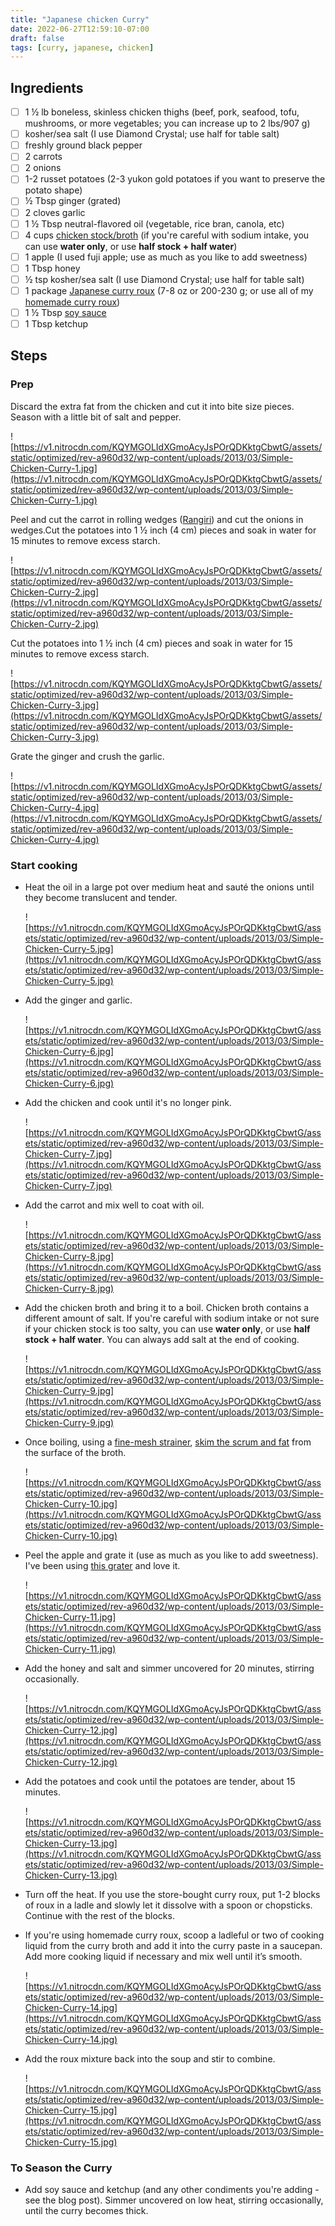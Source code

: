 ```yaml
---
title: "Japanese chicken Curry"
date: 2022-06-27T12:59:10-07:00
draft: false
tags: [curry, japanese, chicken]
---
```


## Ingredients

- [ ]  1 ½ lb boneless, skinless chicken thighs (beef, pork, seafood, tofu, mushrooms, or more vegetables; you can increase up to 2 lbs/907 g)
- [ ]  kosher/sea salt (I use Diamond Crystal; use half for table salt)
- [ ]  freshly ground black pepper
- [ ]  2 carrots
- [ ]  2 onions
- [ ]  1-2 russet potatoes (2-3 yukon gold potatoes if you want to preserve the potato shape)
- [ ]  ½ Tbsp ginger (grated)
- [ ]  2 cloves garlic
- [ ]  1 ½ Tbsp neutral-flavored oil (vegetable, rice bran, canola, etc)
- [ ]  4 cups [chicken stock/broth](https://www.justonecookbook.com/homemade-chicken-stock/)  (if you're careful with sodium intake, you can use **water only**, or use **half stock + half water**)
- [ ]  1 apple (I used fuji apple; use as much as you like to add sweetness)
- [ ]  1 Tbsp honey
- [ ]  ½ tsp kosher/sea salt (I use Diamond Crystal; use half for table salt)
- [ ]  1 package [Japanese curry roux](https://www.justonecookbook.com/japanese-curry-sauce-mix-roux/) (7-8 oz or 200-230 g; or use all of my [homemade curry roux](https://www.justonecookbook.com/how-to-make-curry-roux/))
- [ ]  1 ½ Tbsp [soy sauce](https://www.justonecookbook.com/soy-sauce/)
- [ ]  1 Tbsp ketchup

## Steps

### Prep

Discard the extra fat from the chicken and cut it into bite size pieces. Season with a little bit of salt and pepper.

![https://v1.nitrocdn.com/KQYMGOLIdXGmoAcyJsPOrQDKktgCbwtG/assets/static/optimized/rev-a960d32/wp-content/uploads/2013/03/Simple-Chicken-Curry-1.jpg](https://v1.nitrocdn.com/KQYMGOLIdXGmoAcyJsPOrQDKktgCbwtG/assets/static/optimized/rev-a960d32/wp-content/uploads/2013/03/Simple-Chicken-Curry-1.jpg)

Peel and cut the carrot in rolling wedges ([Rangiri](https://www.justonecookbook.com/rangiri/)) and cut the onions in wedges.Cut the potatoes into 1 ½ inch (4 cm) pieces and soak in water for 15 minutes to remove excess starch.

![https://v1.nitrocdn.com/KQYMGOLIdXGmoAcyJsPOrQDKktgCbwtG/assets/static/optimized/rev-a960d32/wp-content/uploads/2013/03/Simple-Chicken-Curry-2.jpg](https://v1.nitrocdn.com/KQYMGOLIdXGmoAcyJsPOrQDKktgCbwtG/assets/static/optimized/rev-a960d32/wp-content/uploads/2013/03/Simple-Chicken-Curry-2.jpg)

Cut the potatoes into 1 ½ inch (4 cm) pieces and soak in water for 15 minutes to remove excess starch.

![https://v1.nitrocdn.com/KQYMGOLIdXGmoAcyJsPOrQDKktgCbwtG/assets/static/optimized/rev-a960d32/wp-content/uploads/2013/03/Simple-Chicken-Curry-3.jpg](https://v1.nitrocdn.com/KQYMGOLIdXGmoAcyJsPOrQDKktgCbwtG/assets/static/optimized/rev-a960d32/wp-content/uploads/2013/03/Simple-Chicken-Curry-3.jpg)

Grate the ginger and crush the garlic.

![https://v1.nitrocdn.com/KQYMGOLIdXGmoAcyJsPOrQDKktgCbwtG/assets/static/optimized/rev-a960d32/wp-content/uploads/2013/03/Simple-Chicken-Curry-4.jpg](https://v1.nitrocdn.com/KQYMGOLIdXGmoAcyJsPOrQDKktgCbwtG/assets/static/optimized/rev-a960d32/wp-content/uploads/2013/03/Simple-Chicken-Curry-4.jpg)

### Start cooking

- Heat the oil in a large pot over medium heat and sauté the onions until they become translucent and tender.
    
    ![https://v1.nitrocdn.com/KQYMGOLIdXGmoAcyJsPOrQDKktgCbwtG/assets/static/optimized/rev-a960d32/wp-content/uploads/2013/03/Simple-Chicken-Curry-5.jpg](https://v1.nitrocdn.com/KQYMGOLIdXGmoAcyJsPOrQDKktgCbwtG/assets/static/optimized/rev-a960d32/wp-content/uploads/2013/03/Simple-Chicken-Curry-5.jpg)
    
- Add the ginger and garlic.
    
    ![https://v1.nitrocdn.com/KQYMGOLIdXGmoAcyJsPOrQDKktgCbwtG/assets/static/optimized/rev-a960d32/wp-content/uploads/2013/03/Simple-Chicken-Curry-6.jpg](https://v1.nitrocdn.com/KQYMGOLIdXGmoAcyJsPOrQDKktgCbwtG/assets/static/optimized/rev-a960d32/wp-content/uploads/2013/03/Simple-Chicken-Curry-6.jpg)
    
- Add the chicken and cook until it's no longer pink.
    
    ![https://v1.nitrocdn.com/KQYMGOLIdXGmoAcyJsPOrQDKktgCbwtG/assets/static/optimized/rev-a960d32/wp-content/uploads/2013/03/Simple-Chicken-Curry-7.jpg](https://v1.nitrocdn.com/KQYMGOLIdXGmoAcyJsPOrQDKktgCbwtG/assets/static/optimized/rev-a960d32/wp-content/uploads/2013/03/Simple-Chicken-Curry-7.jpg)
    
- Add the carrot and mix well to coat with oil.
    
    ![https://v1.nitrocdn.com/KQYMGOLIdXGmoAcyJsPOrQDKktgCbwtG/assets/static/optimized/rev-a960d32/wp-content/uploads/2013/03/Simple-Chicken-Curry-8.jpg](https://v1.nitrocdn.com/KQYMGOLIdXGmoAcyJsPOrQDKktgCbwtG/assets/static/optimized/rev-a960d32/wp-content/uploads/2013/03/Simple-Chicken-Curry-8.jpg)
    
- Add the chicken broth and bring it to a boil. Chicken broth contains a
different amount of salt. If you're careful with sodium intake or not
sure if your chicken stock is too salty, you can use **water only**, or use **half stock + half water**. You can always add salt at the end of cooking.
    
    ![https://v1.nitrocdn.com/KQYMGOLIdXGmoAcyJsPOrQDKktgCbwtG/assets/static/optimized/rev-a960d32/wp-content/uploads/2013/03/Simple-Chicken-Curry-9.jpg](https://v1.nitrocdn.com/KQYMGOLIdXGmoAcyJsPOrQDKktgCbwtG/assets/static/optimized/rev-a960d32/wp-content/uploads/2013/03/Simple-Chicken-Curry-9.jpg)
    
- Once boiling, using a [fine-mesh strainer](https://amzn.to/2KxVavi), [skim the scrum and fat](https://www.justonecookbook.com/how-to-skim-off-the-scum-and-fat-from-soups-and-stocks/) from the surface of the broth.
    
    ![https://v1.nitrocdn.com/KQYMGOLIdXGmoAcyJsPOrQDKktgCbwtG/assets/static/optimized/rev-a960d32/wp-content/uploads/2013/03/Simple-Chicken-Curry-10.jpg](https://v1.nitrocdn.com/KQYMGOLIdXGmoAcyJsPOrQDKktgCbwtG/assets/static/optimized/rev-a960d32/wp-content/uploads/2013/03/Simple-Chicken-Curry-10.jpg)
    
- Peel the apple and grate it (use as much as you like to add sweetness). I've been using [this grater](https://amzn.to/3szp2se) and love it.
    
    ![https://v1.nitrocdn.com/KQYMGOLIdXGmoAcyJsPOrQDKktgCbwtG/assets/static/optimized/rev-a960d32/wp-content/uploads/2013/03/Simple-Chicken-Curry-11.jpg](https://v1.nitrocdn.com/KQYMGOLIdXGmoAcyJsPOrQDKktgCbwtG/assets/static/optimized/rev-a960d32/wp-content/uploads/2013/03/Simple-Chicken-Curry-11.jpg)
    
- Add the honey and salt and simmer uncovered for 20 minutes, stirring occasionally.
    
    ![https://v1.nitrocdn.com/KQYMGOLIdXGmoAcyJsPOrQDKktgCbwtG/assets/static/optimized/rev-a960d32/wp-content/uploads/2013/03/Simple-Chicken-Curry-12.jpg](https://v1.nitrocdn.com/KQYMGOLIdXGmoAcyJsPOrQDKktgCbwtG/assets/static/optimized/rev-a960d32/wp-content/uploads/2013/03/Simple-Chicken-Curry-12.jpg)
    
- Add the potatoes and cook until the potatoes are tender, about 15 minutes.
    
    ![https://v1.nitrocdn.com/KQYMGOLIdXGmoAcyJsPOrQDKktgCbwtG/assets/static/optimized/rev-a960d32/wp-content/uploads/2013/03/Simple-Chicken-Curry-13.jpg](https://v1.nitrocdn.com/KQYMGOLIdXGmoAcyJsPOrQDKktgCbwtG/assets/static/optimized/rev-a960d32/wp-content/uploads/2013/03/Simple-Chicken-Curry-13.jpg)
    

- Turn off the heat. If you use the store-bought curry roux, put 1-2 blocks of roux in a ladle and slowly let it dissolve with a spoon or chopsticks.
Continue with the rest of the blocks.
- If you're using homemade curry roux, scoop a ladleful or two of cooking
liquid from the curry broth and add it into the curry paste in a
saucepan. Add more cooking liquid if necessary and mix well until it’s
smooth.
    
    ![https://v1.nitrocdn.com/KQYMGOLIdXGmoAcyJsPOrQDKktgCbwtG/assets/static/optimized/rev-a960d32/wp-content/uploads/2013/03/Simple-Chicken-Curry-14.jpg](https://v1.nitrocdn.com/KQYMGOLIdXGmoAcyJsPOrQDKktgCbwtG/assets/static/optimized/rev-a960d32/wp-content/uploads/2013/03/Simple-Chicken-Curry-14.jpg)
    
- Add the roux mixture back into the soup and stir to combine.
    
    ![https://v1.nitrocdn.com/KQYMGOLIdXGmoAcyJsPOrQDKktgCbwtG/assets/static/optimized/rev-a960d32/wp-content/uploads/2013/03/Simple-Chicken-Curry-15.jpg](https://v1.nitrocdn.com/KQYMGOLIdXGmoAcyJsPOrQDKktgCbwtG/assets/static/optimized/rev-a960d32/wp-content/uploads/2013/03/Simple-Chicken-Curry-15.jpg)
    

### To Season the Curry

- Add soy sauce and ketchup (and any other condiments you're adding - see the blog post). Simmer uncovered on low heat, stirring occasionally, until
the curry becomes thick.